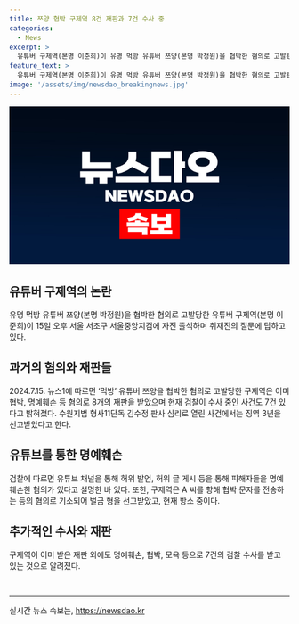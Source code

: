 ```yaml
---
title: 쯔양 협박 구제역 8건 재판과 7건 수사 중
categories:
  - News
excerpt: >
  유튜버 구제역(본명 이준희)이 유명 먹방 유튜버 쯔양(본명 박정원)을 협박한 혐의로 고발됐다. 구제역은 이미 8개의 재판을 받고 있으며, 검찰이 수사 중인 사건은 총 7건이다. 과거에는 명예훼손 등의 혐의로 벌금을 선고받았고 현재는 또 다른 3건의 명예훼손 및 협박 혐의로 재판을 받고 있다. 또한, 모욕 등으로 총 7건의 검찰 수사를 받고 있는 상황이다. 이에 대한 선고 기일은 18일로 예정돼 있다. 구제역의 행동에 대한 관심이 더욱 커지고 있다.
feature_text: >
  유튜버 구제역(본명 이준희)이 유명 먹방 유튜버 쯔양(본명 박정원)을 협박한 혐의로 고발됐다. 구제역은 이미 8개의 재판을 받고 있으며, 검찰이 수사 중인 사건은 총 7건이다. 과거에는 명예훼손 등의 혐의로 벌금을 선고받았고 현재는 또 다른 3건의 명예훼손 및 협박 혐의로 재판을 받고 있다. 또한, 모욕 등으로 총 7건의 검찰 수사를 받고 있는 상황이다. 이에 대한 선고 기일은 18일로 예정돼 있다. 구제역의 행동에 대한 관심이 더욱 커지고 있다.
image: '/assets/img/newsdao_breakingnews.jpg'
---
```


<p><img src="/assets/img/newsdao_breakingnews.jpg" alt="implanttips 속보" /></p>

<h2>유튜버 구제역의 논란</h2>

<p data-ke-size="size16">유명 먹방 유튜버 쯔양(본명 박정원)을 협박한 혐의로 고발당한 유튜버 구제역(본명 이준희)이 15일 오후 서울 서초구 서울중앙지검에 자진 출석하며 취재진의 질문에 답하고 있다.</p>

<h2><b>과거의 혐의와 재판들</b></h2>

<p data-ke-size="size16">2024.7.15. 뉴스1에 따르면 ‘먹방’ 유튜버 쯔양을 협박한 혐의로 고발당한 구제역은 이미 협박, 명예훼손 등 혐의로 8개의 재판을 받았으며 현재 검찰이 수사 중인 사건도 7건 있다고 밝혀졌다. 수원지법 형사11단독 김수정 판사 심리로 열린 사건에서는 징역 3년을 선고받았다고 한다.</p>

<h2><b>유튜브를 통한 명예훼손</b></h2>

<p data-ke-size="size16">검찰에 따르면 유튜브 채널을 통해 허위 발언, 허위 글 게시 등을 통해 피해자들을 명예훼손한 혐의가 있다고 설명한 바 있다. 또한, 구제역은 A 씨를 향해 협박 문자를 전송하는 등의 혐의로 기소되어 벌금 형을 선고받았고, 현재 항소 중이다.</p>

<h2><b>추가적인 수사와 재판</b></h2>

<p data-ke-size="size16">구제역이 이미 받은 재판 외에도 명예훼손, 협박, 모욕 등으로 7건의 검찰 수사를 받고 있는 것으로 알려졌다.</p>

<p data-ke-size="size16">&nbsp;</p>

<hr>
실시간 뉴스 속보는, <a href="https://newsdao.kr" rel="dofollow">https://newsdao.kr</a>


